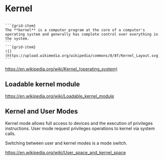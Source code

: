 # Kernel


````{grid}

```{grid-item}
The **kernel** is a computer program at the core of a computer's operating system and generally has complete control over everything in the system.
```
```{grid-item}
![](https://upload.wikimedia.org/wikipedia/commons/8/8f/Kernel_Layout.svg)
```
````

https://en.wikipedia.org/wiki/Kernel_(operating_system)

## Loadable kernel module

https://en.wikipedia.org/wiki/Loadable_kernel_module

## Kernel and User Modes

Kernel mode allows full access to devices and the execution of privileges instructions. User mode request privileges operations to kernel via system calls.

Switching between user and kernel modes is a mode switch.

https://en.wikipedia.org/wiki/User_space_and_kernel_space
